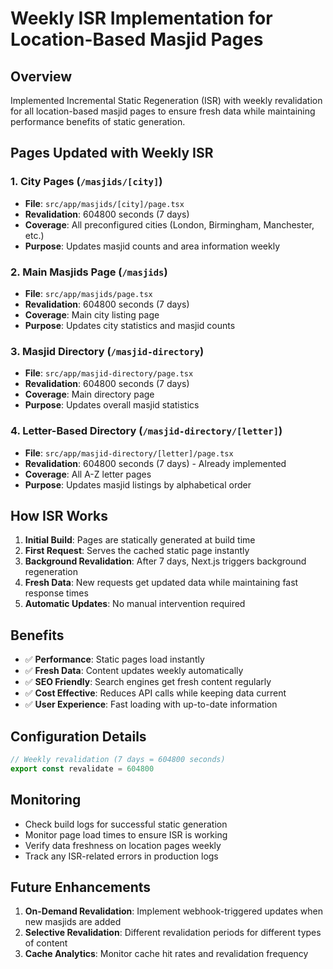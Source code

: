 # Weekly ISR Implementation for Location-Based Masjid Pages

## Overview
Implemented Incremental Static Regeneration (ISR) with weekly revalidation for all location-based masjid pages to ensure fresh data while maintaining performance benefits of static generation.

## Pages Updated with Weekly ISR

### 1. City Pages (`/masjids/[city]`)
- **File**: `src/app/masjids/[city]/page.tsx`
- **Revalidation**: 604800 seconds (7 days)
- **Coverage**: All preconfigured cities (London, Birmingham, Manchester, etc.)
- **Purpose**: Updates masjid counts and area information weekly

### 2. Main Masjids Page (`/masjids`)
- **File**: `src/app/masjids/page.tsx`
- **Revalidation**: 604800 seconds (7 days)
- **Coverage**: Main city listing page
- **Purpose**: Updates city statistics and masjid counts

### 3. Masjid Directory (`/masjid-directory`)
- **File**: `src/app/masjid-directory/page.tsx`
- **Revalidation**: 604800 seconds (7 days)
- **Coverage**: Main directory page
- **Purpose**: Updates overall masjid statistics

### 4. Letter-Based Directory (`/masjid-directory/[letter]`)
- **File**: `src/app/masjid-directory/[letter]/page.tsx`
- **Revalidation**: 604800 seconds (7 days) - Already implemented
- **Coverage**: All A-Z letter pages
- **Purpose**: Updates masjid listings by alphabetical order

## How ISR Works

1. **Initial Build**: Pages are statically generated at build time
2. **First Request**: Serves the cached static page instantly
3. **Background Revalidation**: After 7 days, Next.js triggers background regeneration
4. **Fresh Data**: New requests get updated data while maintaining fast response times
5. **Automatic Updates**: No manual intervention required

## Benefits

- ✅ **Performance**: Static pages load instantly
- ✅ **Fresh Data**: Content updates weekly automatically
- ✅ **SEO Friendly**: Search engines get fresh content regularly
- ✅ **Cost Effective**: Reduces API calls while keeping data current
- ✅ **User Experience**: Fast loading with up-to-date information

## Configuration Details

```typescript
// Weekly revalidation (7 days = 604800 seconds)
export const revalidate = 604800
```

## Monitoring

- Check build logs for successful static generation
- Monitor page load times to ensure ISR is working
- Verify data freshness on location pages weekly
- Track any ISR-related errors in production logs

## Future Enhancements

1. **On-Demand Revalidation**: Implement webhook-triggered updates when new masjids are added
2. **Selective Revalidation**: Different revalidation periods for different types of content
3. **Cache Analytics**: Monitor cache hit rates and revalidation frequency
